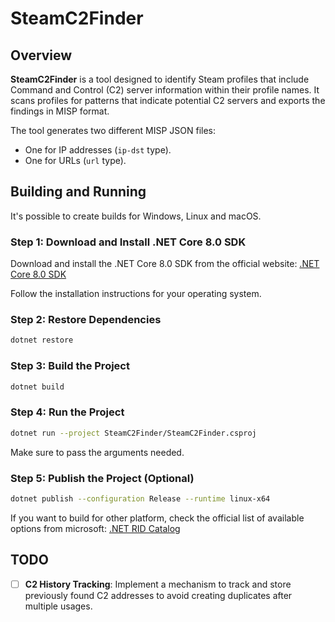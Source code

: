 # SteamC2Finder

## Overview
**SteamC2Finder** is a tool designed to identify Steam profiles that include Command and Control (C2) server information within their profile names. It scans profiles for patterns that indicate potential C2 servers and exports the findings in MISP format.

The tool generates two different MISP JSON files:
- One for IP addresses (`ip-dst` type).
- One for URLs (`url` type).

## Building and Running

It's possible to create builds for Windows, Linux and macOS.

### Step 1: Download and Install .NET Core 8.0 SDK

Download and install the .NET Core 8.0 SDK from the official website:
[.NET Core 8.0 SDK](https://dotnet.microsoft.com/download/dotnet/8.0)

Follow the installation instructions for your operating system.

### Step 2: Restore Dependencies
```bash
dotnet restore
```

### Step 3: Build the Project
```bash
dotnet build
```

### Step 4: Run the Project
```bash
dotnet run --project SteamC2Finder/SteamC2Finder.csproj
```

Make sure to pass the arguments needed.

### Step 5: Publish the Project (Optional)
```bash
dotnet publish --configuration Release --runtime linux-x64
```

If you want to build for other platform, check the official list of available options from microsoft:
[.NET RID Catalog](https://learn.microsoft.com/en-us/dotnet/core/rid-catalog)

## TODO
- [ ] **C2 History Tracking**: Implement a mechanism to track and store previously found C2 addresses to avoid creating duplicates after multiple usages.
